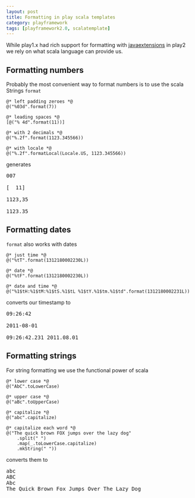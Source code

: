 ```yaml
---
layout: post
title: Formatting in play scala templates
category: playframework
tags: [playframework2.0, scalatemplate]
---
```


While play1.x had rich support for formatting with [javaextensions](http://www.playframework.com/documentation/1.2.5/javaextensions) in play2 we rely on what scala language can provide us.

Formatting numbers
------------------

Probably the most convenient way to format numbers is to use the scala Strings `format`

    @* left padding zeroes *@
    @("%03d".format(7))

    @* leading spaces *@
    [@("% 4d".format(11))]

    @* with 2 decimals *@
    @("%.2f".format(1123.345566))

    @* with locale *@
    @("%.2f".formatLocal(Locale.US, 1123.345566))

generates

<pre>
007

[  11]

1123,35

1123.35
</pre>

Formatting dates
----------------

`format` also works with dates

    @* just time *@
    @("%tT".format(1312180002230L))

    @* date *@
    @("%tF".format(1312180002230L))

    @* date and time *@
    @("%1$tH:%1$tM:%1$tS.%1$tL %1$tY.%1$tm.%1$td".format(1312180002231L))

converts our timestamp to

<pre>
09:26:42

2011-08-01

09:26:42.231 2011.08.01
</pre>

Formatting strings
------------------

For string formatting we use the functional power of scala

    @* lower case *@
    @("AbC".toLowerCase)

    @* upper case *@
    @("aBc".toUpperCase)

    @* capitalize *@
    @("abc".capitalize)

    @* capitalize each word *@
    @("The quick brown FOX jumps over the lazy dog"
        .split(" ")
        .map(_.toLowerCase.capitalize)
        .mkString(" "))

converts them to

<pre>
abc
ABC
Abc
The Quick Brown Fox Jumps Over The Lazy Dog
</pre>